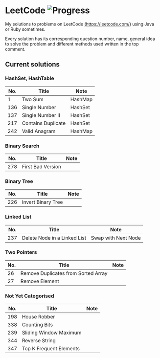 # LeetCode ![Progress](https://img.shields.io/badge/progress-12%2F348-brightgreen.svg)
My solutions to problems on LeetCode [(https://leetcode.com/)](https://leetcode.com/) using Java or Ruby sometimes.

Every solution has its corresponding question number, name, general idea to solve the problem and different methods used written in the top comment.

## Current solutions
### HashSet, HashTable
No. | Title | Note
--- | --- | ---
1 | Two Sum | HashMap
136 | Single Number | HashSet
137 | Single Number II | HashSet
217 | Contains Duplicate | HashSet
242 | Valid Anagram | HashMap

### Binary Search
No. | Title | Note
--- | --- | ---
278 | First Bad Version |

### Binary Tree
No. | Title | Note
--- | --- | ---
226 | Invert Binary Tree |

### Linked List
No. | Title | Note
--- | --- | ---
237 | Delete Node in a Linked List | Swap with Next Node

### Two Pointers
No. | Title | Note
--- | --- | ---
26 | Remove Duplicates from Sorted Array |
27 | Remove Element |

### Not Yet Categorised
No. | Title | Note
--- | --- | ---
198 | House Robber |
338 | Counting Bits |
239 | Sliding Window Maximum |
344 | Reverse String |
347 | Top K Frequent Elements |
